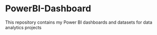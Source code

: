 # PowerBI-Dashboard
This repository contains my Power BI dashboards and datasets for data analytics projects
